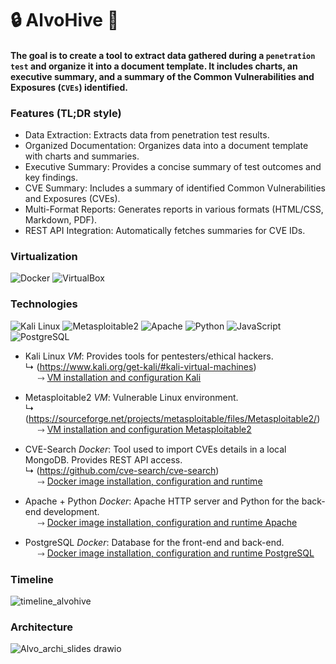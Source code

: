 # :lock: AlvoHive :honey_pot:

#### The goal is to create a tool to extract data gathered during a ``penetration test`` and organize it into a document template. It includes  charts, an executive summary, and a summary of the Common Vulnerabilities and Exposures (``CVEs``) identified.

### Features (TL;DR style)
- Data Extraction: Extracts data from penetration test results.
- Organized Documentation: Organizes data into a document template with charts and summaries.
- Executive Summary: Provides a concise summary of test outcomes and key findings.
- CVE Summary: Includes a summary of identified Common Vulnerabilities and Exposures (CVEs).
- Multi-Format Reports: Generates reports in various formats (HTML/CSS, Markdown, PDF).
- REST API Integration: Automatically fetches summaries for CVE IDs.

### Virtualization

![Docker](https://img.shields.io/badge/docker-0091EA?style=for-the-badge&logo=docker&logoColor=white)
![VirtualBox](https://img.shields.io/badge/virtualbox-183A61?style=for-the-badge&logo=virtualbox&logoColor=white)

### Technologies
![Kali Linux](https://img.shields.io/badge/kali%20linux-557C94?style=for-the-badge&logo=kalilinux&logoColor=white)
![Metasploitable2](https://img.shields.io/badge/metasploitable2-0091EA?style=for-the-badge&logo=metasploit&logoColor=white)
![Apache](https://img.shields.io/badge/apache-D22128?style=for-the-badge&logo=apache&logoColor=white)
![Python](https://img.shields.io/badge/python-3776AB?style=for-the-badge&logo=python&logoColor=white)
![JavaScript](https://img.shields.io/badge/javascript-F7DF1E?style=for-the-badge&logo=javascript&logoColor=white)
![PostgreSQL](https://img.shields.io/badge/postgresql-316192?style=for-the-badge&logo=postgresql&logoColor=white)

- Kali Linux *VM*: Provides tools for pentesters/ethical hackers.\
    &#x21B3; (https://www.kali.org/get-kali/#kali-virtual-machines)
    \
    &nbsp;&nbsp;&nbsp;&nbsp;&nbsp;&#x2911; [VM installation and configuration Kali](documentation_infra/Kali_VirtualBox.md)


- Metasploitable2 *VM*: Vulnerable Linux environment.\
    &#x21B3; (https://sourceforge.net/projects/metasploitable/files/Metasploitable2/)
    \
    &nbsp;&nbsp;&nbsp;&nbsp;&nbsp;&#x2911; [VM installation and configuration Metasploitable2](documentation_infra/Metasploitable_VirtualBox.md)

- CVE-Search *Docker*:  Tool used to import CVEs details in a local MongoDB. Provides REST API access.\
    &#x21B3; (https://github.com/cve-search/cve-search)
    \
    &nbsp;&nbsp;&nbsp;&nbsp;&nbsp;&#x2911; [Docker image installation, configuration and runtime](documentation_infra/Cve-search_docker.md)

- Apache + Python *Docker*: Apache HTTP server and Python for the back-end development.
\
    &nbsp;&nbsp;&nbsp;&nbsp;&nbsp;&#x2911; [Docker image installation, configuration and runtime Apache](documentation_infra/Apache_Postgres_docker.md)
- PostgreSQL *Docker*: Database for the front-end and back-end.
\
    &nbsp;&nbsp;&nbsp;&nbsp;&nbsp;&#x2911; [Docker image installation, configuration and runtime PostgreSQL](documentation_infra/Apache_Postgres_docker.md)

### Timeline

![timeline_alvohive](https://github.com/chloe0524/AlvoHive/assets/127857895/c2e7f190-e1a8-4c8b-b263-0ac77d630efe)


### Architecture
![Alvo_archi_slides drawio](https://github.com/chloe0524/AlvoHive/assets/127857895/ec9952c4-6dca-4cb6-a3da-420c81fcc8ac)

